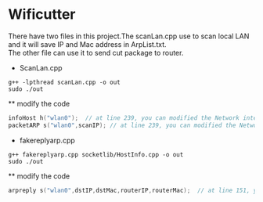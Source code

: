 # Wificutter
There have two files in this project.The scanLan.cpp use to scan local LAN and it will save IP and Mac address in ArpList.txt.    
The other file can use it to send cut package to router.    

* ScanLan.cpp
````
g++ -lpthread scanLan.cpp -o out
sudo ./out
````
** modify the code
````c++
infoHost h("wlan0");  // at line 239, you can modified the Network interface
packetARP s("wlan0",scanIP); // at line 239, you can modified the Network interface
````

* fakereplyarp.cpp
````
g++ fakereplyarp.cpp socketlib/HostInfo.cpp -o out
sudo ./out
````
** modify the code
````c++
arpreply s("wlan0",dstIP,dstMac,routerIP,routerMac);  // at line 151, you can modified the Network interface at first parameter.
````
